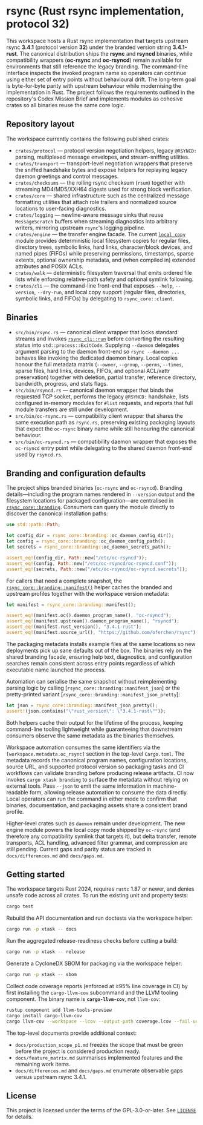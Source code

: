 # rsync (Rust rsync implementation, protocol 32)

This workspace hosts a Rust rsync implementation that targets upstream rsync
**3.4.1** (protocol version **32**) under the branded version string
**3.4.1-rust**. The canonical distribution ships the **rsync** and
**rsyncd** binaries, while compatibility wrappers (**oc-rsync** and
**oc-rsyncd**) remain available for environments that still reference the
legacy branding. The command-line interface inspects the invoked program name
so operators can continue using either set of entry points without behavioural
drift. The long-term goal is byte-for-byte parity with upstream behaviour while
modernising the implementation in Rust. The project follows the requirements
outlined in the repository's Codex Mission Brief and implements modules as
cohesive crates so all binaries reuse the same core logic.

## Repository layout

The workspace currently contains the following published crates:

- `crates/protocol` — protocol version negotiation helpers, legacy `@RSYNCD:`
  parsing, multiplexed message envelopes, and stream-sniffing utilities.
- `crates/transport` — transport-level negotiation wrappers that preserve the
  sniffed handshake bytes and expose helpers for replaying legacy daemon
  greetings and control messages.
- `crates/checksums` — the rolling rsync checksum (`rsum`) together with
  streaming MD4/MD5/XXH64 digests used for strong block verification.
- `crates/core` — shared infrastructure such as the centralized message
  formatting utilities that attach role trailers and normalized source
  locations to user-facing diagnostics.
- `crates/logging` — newline-aware message sinks that reuse
  `MessageScratch` buffers when streaming diagnostics into arbitrary
  writers, mirroring upstream `rsync`'s logging pipeline.
- `crates/engine` — the transfer engine facade. The current
  [`local_copy`](crates/engine/src/local_copy.rs) module provides deterministic
  local filesystem copies for regular files, directory trees, symbolic links,
  hard links, character/block devices, and named pipes (FIFOs) while preserving
  permissions, timestamps, sparse extents, optional ownership metadata, and (when
  compiled in) extended attributes and POSIX ACLs.
- `crates/walk` — deterministic filesystem traversal that emits ordered file
  lists while enforcing relative-path safety and optional symlink following.
- `crates/cli` — the command-line front-end that exposes `--help`, `--version`,
  `--dry-run`, and local copy support (regular files, directories, symbolic
  links, and FIFOs) by delegating to `rsync_core::client`.

## Binaries

- `src/bin/rsync.rs` — canonical client wrapper that locks standard streams
  and invokes [`rsync_cli::run`](crates/cli/src/lib.rs) before converting the
  resulting status into `std::process::ExitCode`. Supplying `--daemon` delegates
  argument parsing to the daemon front-end so `rsync --daemon ...` behaves like
  invoking the dedicated daemon binary. Local copies honour the full metadata
  matrix (`--owner`, `--group`, `--perms`, `--times`, sparse files, hard links,
  devices, FIFOs, and optional ACL/xattr preservation) together with deletion,
  partial transfer, reference directory, bandwidth, progress, and stats flags.
- `src/bin/rsyncd.rs` — canonical daemon wrapper that binds the requested TCP
  socket, performs the legacy `@RSYNCD:` handshake, lists configured in-memory
  modules for `#list` requests, and reports that full module transfers are still
  under development.
- `src/bin/oc-rsync.rs` — compatibility client wrapper that shares the same
  execution path as `rsync.rs`, preserving existing packaging layouts that
  expect the `oc-rsync` binary name while still honouring the canonical
  behaviour.
- `src/bin/oc-rsyncd.rs` — compatibility daemon wrapper that exposes the
  `oc-rsyncd` entry point while delegating to the shared daemon front-end used
  by `rsyncd.rs`.

## Branding and configuration defaults

The project ships branded binaries (`oc-rsync` and `oc-rsyncd`). Branding
details—including the program names rendered in `--version` output and the
filesystem locations for packaged configuration—are centralised in
[`rsync_core::branding`](crates/core/src/branding/mod.rs). Consumers can query the
module directly to discover the canonical installation paths:

```rust
use std::path::Path;

let config_dir = rsync_core::branding::oc_daemon_config_dir();
let config = rsync_core::branding::oc_daemon_config_path();
let secrets = rsync_core::branding::oc_daemon_secrets_path();

assert_eq!(config_dir, Path::new("/etc/oc-rsyncd"));
assert_eq!(config, Path::new("/etc/oc-rsyncd/oc-rsyncd.conf"));
assert_eq!(secrets, Path::new("/etc/oc-rsyncd/oc-rsyncd.secrets"));
```

For callers that need a complete snapshot, the
[`rsync_core::branding::manifest()`](crates/core/src/branding/manifest.rs)
helper caches the branded and upstream profiles together with the workspace
version metadata:

```rust
let manifest = rsync_core::branding::manifest();

assert_eq!(manifest.oc().daemon_program_name(), "oc-rsyncd");
assert_eq!(manifest.upstream().daemon_program_name(), "rsyncd");
assert_eq!(manifest.rust_version(), "3.4.1-rust");
assert_eq!(manifest.source_url(), "https://github.com/oferchen/rsync");
```

The packaging metadata installs example files at the same locations so new
deployments pick up sane defaults out of the box. The binaries rely on the
shared branding facade, ensuring help text, diagnostics, and configuration
searches remain consistent across entry points regardless of which executable
name launched the process.

Automation can serialise the same snapshot without reimplementing parsing
logic by calling [`rsync_core::branding::manifest_json`] or the pretty-printed
variant [`rsync_core::branding::manifest_json_pretty`]:

```rust
let json = rsync_core::branding::manifest_json_pretty();
assert!(json.contains("\"rust_version\": \"3.4.1-rust\""));
```

Both helpers cache their output for the lifetime of the process, keeping
command-line tooling lightweight while guaranteeing that downstream consumers
observe the same metadata as the binaries themselves.

Workspace automation consumes the same identifiers via the
`[workspace.metadata.oc_rsync]` section in the top-level `Cargo.toml`. The
metadata records the canonical program names, configuration locations, source
URL, and supported protocol version so packaging tasks and CI workflows can
validate branding before producing release artifacts. CI now invokes
`cargo xtask branding` to surface the metadata without relying on external
tools. Pass `--json` to emit the same information in machine-readable form,
allowing release automation to consume the data directly. Local operators can
run the command in either mode to confirm that binaries, documentation, and
packaging assets share a consistent brand profile.

Higher-level crates such as `daemon` remain under development. The new engine
module powers the local copy mode shipped by `oc-rsync` (and therefore any
compatibility symlink that targets it), but delta transfer, remote transports,
ACL handling, advanced filter grammar, and compression are still pending. Current
gaps and parity status are tracked in `docs/differences.md` and `docs/gaps.md`.

## Getting started

The workspace targets Rust 2024, requires `rustc` 1.87 or newer, and denies
unsafe code across all crates. To run the existing unit and property tests:

```bash
cargo test
```

Rebuild the API documentation and run doctests via the workspace helper:

```bash
cargo run -p xtask -- docs
```

Run the aggregated release-readiness checks before cutting a build:

```bash
cargo run -p xtask -- release
```

Generate a CycloneDX SBOM for packaging via the workspace helper:

```bash
cargo run -p xtask -- sbom
```

Collect code coverage reports (enforced at ≥95% line coverage in CI) by first
installing the `cargo-llvm-cov` subcommand and the LLVM tooling component. The
binary name is **`cargo-llvm-cov`**, not `llvm-cov`:

```bash
rustup component add llvm-tools-preview
cargo install cargo-llvm-cov
cargo llvm-cov --workspace --lcov --output-path coverage.lcov --fail-under-lines 95
```

The top-level documents provide additional context:

- `docs/production_scope_p1.md` freezes the scope that must be green before the
  project is considered production ready.
- `docs/feature_matrix.md` summarises implemented features and the remaining
  work items.
- `docs/differences.md` and `docs/gaps.md` enumerate observable gaps versus
  upstream rsync 3.4.1.

## License

This project is licensed under the terms of the GPL-3.0-or-later. See
[`LICENSE`](LICENSE) for details.

